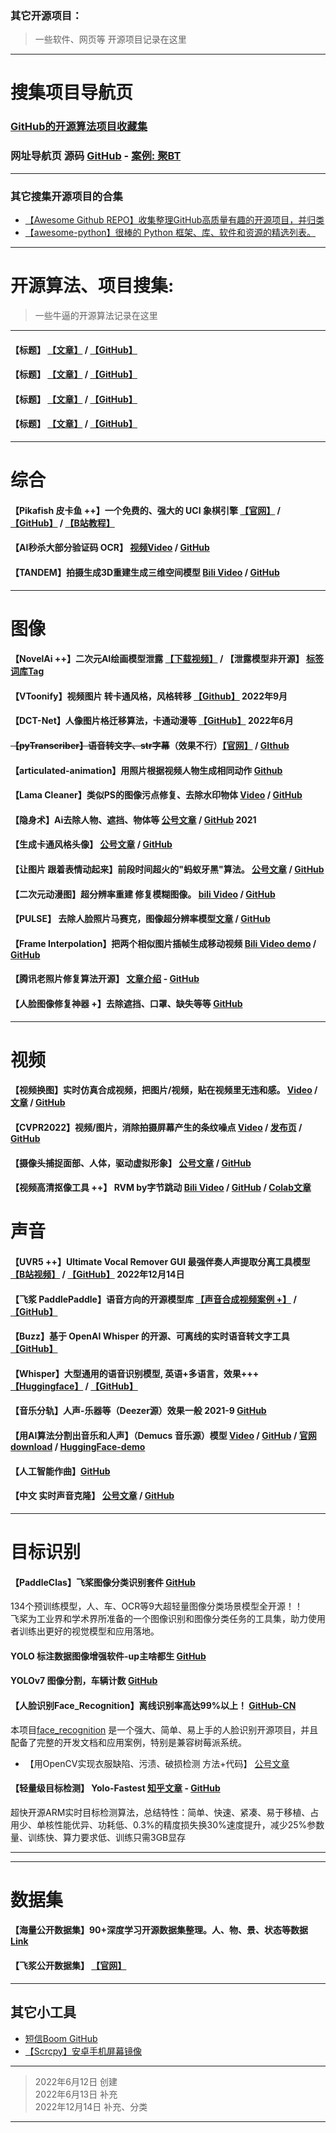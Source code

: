 



### 其它开源项目：
> 一些软件、网页等 开源项目记录在这里

---
# 搜集项目导航页
### [GitHub的开源算法项目收藏集](https://github.com/axinc-ai/ailia-models)

### 网址导航页 源码 [GitHub](https://github.com/WebStackPage/WebStackPage.github.io) - [案例: 聚BT](https://jubt.top/)


---


### 其它搜集开源项目的合集
- [【Awesome Github REPO】收集整理GitHub高质量有趣的开源项目，并归类](https://github.com/Wechat-ggGitHub/Awesome-GitHub-Repo)
- [【awesome-python】很棒的 Python 框架、库、软件和资源的精选列表。](https://github.com/vinta/awesome-python)

---
# 开源算法、项目搜集:
>一些牛逼的开源算法记录在这里
---

#### 【标题】 [【文章】]() / [【GitHub】]()
#### 【标题】 [【文章】]() / [【GitHub】]()
#### 【标题】 [【文章】]() / [【GitHub】]()
#### 【标题】 [【文章】]() / [【GitHub】]()



---
# 综合


#### 【Pikafish 皮卡鱼 ++】一个免费的、强大的 UCI 象棋引擎 [【官网】](http://pikafish.org/) / [【GitHub】](https://github.com/PikaCat-OuO/Pikafish) / [【B站教程】](https://www.bilibili.com/video/BV15d4y1i7iL)

#### 【AI秒杀大部分验证码 OCR】 [视频Video](https://www.bilibili.com/video/BV1Ku411i7dN) / [GitHub](https://github.com/sml2h3/ddddocr)

#### 【TANDEM】拍摄生成3D重建生成三维空间模型 [Bili Video](https://www.bilibili.com/video/BV1Vh411b723) / [GitHub](https://github.com/tum-vision/tandem)



---
# 图像

#### 【NovelAi ++】二次元AI绘画模型泄露 [【下载视频】](https://www.bilibili.com/video/BV1414y1W7QZ/) / 【泄露模型非开源】 [标签词库Tag](https://ai.dawnmark.cn/)

#### 【VToonify】视频图片 转卡通风格，风格转移  [【Github】](https://github.com/williamyang1991/VToonify) 2022年9月

#### 【DCT-Net】人像图片格迁移算法，卡通动漫等 [【GitHub】](https://github.com/menyifang/DCT-Net#) 2022年6月

#### ~~【pyTranscriber】语音转文字、str字幕~~（效果不行）[【官网】](https://pytranscriber.github.io/) / [GIthub](https://github.com/raryelcostasouza/pyTranscriber)

#### 【articulated-animation】用照片根据视频人物生成相同动作 [Github](https://github.com/snap-research/articulated-animation)

#### 【Lama Cleaner】类似PS的图像污点修复、去除水印物体 [Video](https://www.bilibili.com/video/BV1va411G7be) / [GitHub](https://github.com/Sanster/lama-cleaner)

#### 【隐身术】Ai去除人物、遮挡、物体等   [公号文章](https://mp.weixin.qq.com/s?__biz=MzIxODg1OTk1MA==&mid=2247498877&idx=1&sn=337ec8e75f9ef9cd082520b00c2c8c36&chksm=97e6acbca09125aaa7fcb62ec25763016c880b995352107d643deb7947a44910710336bdbf0a&scene=21#wechat_redirect) / [GitHub](https://github.com/saic-mdal/lama) 2021

#### 【生成卡通风格头像】 [公号文章](https://mp.weixin.qq.com/s?__biz=MzIxODg1OTk1MA==&mid=2247497996&idx=1&sn=e5b5b9992b4be585216f45c7b29a04ef&chksm=97e6a9cda09120db966059d5da89bf7b9a261d4143c3ff136a78218744d0eeea5c61e68ee95f&scene=21#wechat_redirect) / [GitHub](https://github.com/wonjongg/StyleCariGAN)

#### 【让图片 跟着表情动起来】前段时间超火的"蚂蚁牙黑"算法。  [公号文章](https://mp.weixin.qq.com/s?__biz=MzIxODg1OTk1MA==&mid=2247485548&idx=1&sn=4f2834743dd6a44d7e4968467ef20f73&scene=21#wechat_redirect) / [GitHub](https://github.com/anandpawara/Real_Time_Image_Animation)

#### 【二次元动漫图】超分辨率重建 修复模糊图像。 [bili Video](https://www.bilibili.com/video/BV14R4y1g7qs) / [GitHub](https://github.com/xinntao/Real-ESRGAN)

#### 【PULSE】 去除人脸照片马赛克，图像超分辨率模型[文章](https://baijiahao.baidu.com/s?id=1670792480660456074&wfr=spider&for=pc) / [GitHub](https://github.com/adamian98/pulse)

#### 【Frame Interpolation】把两个相似图片插帧生成移动视频 [Bili Video demo](https://www.bilibili.com/video/BV1nS4y1r7p1) / [GitHub](https://github.com/google-research/frame-interpolation) 

#### 【腾讯老照片修复算法开源】 [文章介绍](https://mp.weixin.qq.com/s/G1vCQ4LDlFfmma-IkBk9UA) - [GitHub](https://github.com/TencentARC/GFPGAN)

#### 【人脸图像修复神器 +】去除遮挡、口罩、缺失等等 [GitHub](https://github.com/andreas128/RePaint)


---------
# 视频
#### 【视频换图】实时仿真合成视频，把图片/视频，贴在视频里无违和感。 [Video](https://www.bilibili.com/video/BV1HV4y1V75e/) / [文章](https://drinkingcoder.github.io/publication/neuralmarker/) / [GitHub](https://github.com/drinkingcoder/NeuralMarker)

#### 【CVPR2022】视频/图片，消除拍摄屏幕产生的条纹噪点 [Video](https://www.bilibili.com/video/BV1ue4y1E7xZ) / [发布页](https://daipengwa.github.io/VDmoire_ProjectPage/) / [GitHub](https://github.com/CVMI-Lab/VideoDemoireing)

#### 【摄像头捕捉面部、人体，驱动虚拟形象】 [公号文章](https://mp.weixin.qq.com/s?__biz=MzIxODg1OTk1MA==&mid=2247501355&idx=1&sn=8c87a94e4440d984d786e10ec637e79f&chksm=97e696eaa0911ffc68870a5efaeff81c22d2dc217f457ffbb5d10d8de7c45fe73e2a1c760c02&scene=21#wechat_redirect) / [GitHub](https://github.com/yeemachine/kalidokit)

#### 【视频高清抠像工具 ++】 RVM by字节跳动 [Bili Video](https://www.bilibili.com/video/BV1Z3411B7g7) / [GitHub](https://github.com/PeterL1n/RobustVideoMatting/blob/master/README_zh_Hans.md) / [Colab文章](https://openbayes.com/console/open-tutorials/containers/oqv42tbd8ko)



# 声音

#### 【UVR5 ++】Ultimate Vocal Remover GUI 最强伴奏人声提取分离工具模型  [【B站视频】](https://www.bilibili.com/video/BV1ga411S7gP/) / [【GitHub】](https://github.com/Anjok07/ultimatevocalremovergui/blob/master/README_CN.md) 2022年12月14日

#### 【飞浆 PaddlePaddle】语音方向的开源模型库 [【声音合成视频案例 +】](https://www.bilibili.com/video/BV1SP411c7Xc/) / [【GitHub】](https://github.com/PaddlePaddle/PaddleSpeech)

#### 【Buzz】基于 OpenAI Whisper 的开源、可离线的实时语音转文字工具 [【GitHub】](https://github.com/chidiwilliams/buzz)

#### 【Whisper】大型通用的语音识别模型, 英语+多语言，效果+++ [【Huggingface】](https://huggingface.co/spaces/openai/whisper) / [【GitHub】](https://github.com/openai/whisper)

#### 【音乐分轨】人声-乐器等（Deezer源）效果一般 2021-9 [GitHub](https://github.com/deezer/spleeter)

#### 【用AI算法分割出音乐和人声】（Demucs 音乐源）模型  [Video](https://www.bilibili.com/video/BV1kd4y1N7Mr) / [GitHub](https://github.com/facebookresearch/demucs/) / [官网download](https://www.stemroller.com/) / [HuggingFace-demo](https://huggingface.co/spaces/akhaliq/demucs)

#### 【人工智能作曲】[GitHub](https://github.com/microsoft/muzic)

#### 【中文 实时声音克隆】 [公号文章](https://mp.weixin.qq.com/s?__biz=MzIxODg1OTk1MA==&mid=2247498145&idx=1&sn=a254f3f626aebb9a8b952d1e7352f8d6&chksm=97e6a960a09120762e717a90adce502235b76e1e2185933596bc5345103feeb4d9a9ce2cb8c3&scene=21#wechat_redirect) / [GitHub](https://github.com/babysor/MockingBird/blob/main/README-CN.md)


---
# 目标识别

#### 【PaddleClas】飞桨图像分类识别套件  [GitHub](https://github.com/PaddlePaddle/PaddleClas)  
134个预训练模型，人、车、OCR等9大超轻量图像分类场景模型全开源！！  
飞桨为工业界和学术界所准备的一个图像识别和图像分类任务的工具集，助力使用者训练出更好的视觉模型和应用落地。

#### YOLO 标注数据图像增强软件-up主啥都生 [GitHub](https://github.com/Fafa-DL/Image-Augmentation)

#### YOLOv7 图像分割，车辆计数 [GitHub](https://github.com/krisnarengga/yolov7-image-segmentation)

#### 【人脸识别Face_Recognition】离线识别率高达99%以上！ [GitHub-CN](https://github.com/ageitgey/face_recognition/blob/master/README_Simplified_Chinese.md)
本项目[face_recognition](https://github.com/ageitgey/face_recognition) 是一个强大、简单、易上手的人脸识别开源项目，并且配备了完整的开发文档和应用案例，特别是兼容树莓派系统。
- 【用OpenCV实现衣服缺陷、污渍、破损检测 方法+代码】 [公号文章](https://mp.weixin.qq.com/s/C448SRE7yFyJDV46w7zh8w)
#### 【轻量级目标检测】 Yolo-Fastest  [知乎文章](https://zhuanlan.zhihu.com/p/234506503) - [GitHub](https://github.com/dog-qiuqiu/Yolo-Fastest)
超快开源ARM实时目标检测算法，总结特性：简单、快速、紧凑、易于移植、占用少、单核性能优异、功耗低、0.3%的精度损失换30%速度提升，减少25%参数量、训练快、算力要求低、训练只需3GB显存




---

---
# 数据集
#### 【海量公开数据集】90+深度学习开源数据集整理。人、物、景、状态等数据 [Link](https://www.cvmart.net/dataSets)

#### 【飞浆公开数据集】 [【官网】](https://aistudio.baidu.com/aistudio/datasetoverview)


---
## 其它小工具

- [短信Boom GitHub](https://github.com/OpenEthan/SMSBoom)
- [【Scrcpy】安卓手机屏幕镜像](https://github.com/Genymobile/scrcpy)


---
> 2022年6月12日 创建  
> 2022年6月13日 补充  
> 2022年12月14日 补充、分类  
> 
> 
> 



---
